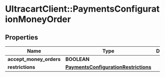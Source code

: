 # UltracartClient::PaymentsConfigurationMoneyOrder

## Properties
Name | Type | Description | Notes
------------ | ------------- | ------------- | -------------
**accept_money_orders** | **BOOLEAN** |  | [optional] 
**restrictions** | [**PaymentsConfigurationRestrictions**](PaymentsConfigurationRestrictions.md) |  | [optional] 


